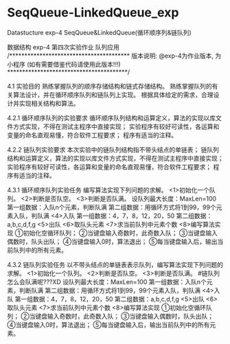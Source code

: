 # SeqQueue-LinkedQueue_exp
Datastucture exp-4 SeqQueue&amp;LinkedQueue(循环顺序列&amp;链队列)

数据结构 exp-4 第四次实验作业 队列应用 /**************************************** 版本说明: @exp-4为作业版本, 为小程序 (如有需要借鉴代码请使用此版本!!!) ****************************************/

4.1 实验目的
熟练掌握队列的顺序存储结构和链式存储结构。
熟练掌握队列的有关算法设计，并在循环顺序队列和链队列上实现。
根据具体给定的需求，合理设计并实现相关结构和算法。

4.2.1 循环顺序队列的实验要求
循环顺序队列结构和运算定义，算法的实现以库文件方式实现，不得在测试主程序中直接实现；
实验程序有较好可读性，各运算和变量的命名直观易懂，符合软件工程要求；
程序有适当的注释。

4.2.2 链队列实验要求
本次实验中的链队列结构指不带头结点的单链表；
链队列结构和运算定义，算法的实现以库文件方式实现，不得在测试主程序中直接实现；
实验程序有较好可读性，各运算和变量的命名直观易懂，符合软件工程要求；
程序有适当的注释。

4.3.1 循环顺序队列实验任务
          编写算法实现下列问题的求解。
<1>初始化一个队列。
<2>判断是否队空。
<3>判断是否队满。
设队列最大长度：MaxLen=100
第一组数据：入队n个元素，判断队满
第二组数据：用循环方式将1到99，99个元素入队，判队满
<4>入队
第一组数据：4，7，8，12，20，50
第二组数据：a,b,c,d,f,g
<5>出队
<6>取队头元素
<7>求当前队列中元素个数
<8>编写算法实现
①初始化空循环队列；
②当键盘输入奇数时，此奇数入队；
③当键盘输入偶数时，队头出队；
④当键盘输入0时，算法退出；
⑤每当键盘输入后，输出当前队列中的所有元素。

4.3.2 链队列实验任务
          以不带头结点的单链表表示队列，编写算法实现下列问题的求解。
<1>初始化一个队列。
<2>判断是否队空。
<3>判断是否队满。                  #链队列怎么会队满呢???XD
设队列最大长度：MaxLen=100
第一组数据：入队n个元素，判断队满
第二组数据：用循环方式将1到99，99个元素入队，判队满
<4>入队
第一组数据：4，7，8，12，20，50
第二组数据：a,b,c,d,f,g
<5>出队
<6>取队头元素
<7>求当前队列中元素个数
<8>编写算法实现
①初始化空循环队列；
②当键盘输入奇数时，此奇数入队；
③当键盘输入偶数时，队头出队；
④当键盘输入0时，算法退出；
⑤每当键盘输入后，输出当前队列中的所有元素。
